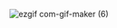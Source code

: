 ![ezgif com-gif-maker (6)](https://user-images.githubusercontent.com/96916049/159951187-1eecfd46-6b1e-4553-86ee-3d19f443d6a8.gif)

